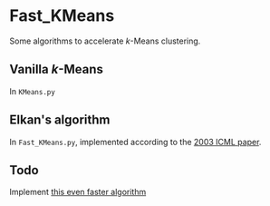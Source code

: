 # Fast_KMeans
Some algorithms to accelerate *k*-Means clustering.

## Vanilla *k*-Means
In `KMeans.py`

## Elkan's algorithm
In `Fast_KMeans.py`, implemented according to the [2003 ICML paper](https://www.aaai.org/Papers/ICML/2003/ICML03-022.pdf).

## Todo
Implement [this even faster algorithm](http://epubs.siam.org/doi/pdf/10.1137/1.9781611972801.12)
